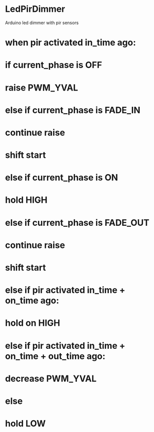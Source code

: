 # LedPirDimmer
Arduino led dimmer with pir sensors

#
#  when pir activated in_time ago:
#    if current_phase is OFF
#      raise PWM_YVAL
#    else if current_phase is FADE_IN
#      continue raise
#      shift start
#    else if current_phase is ON
#      hold HIGH
#    else if current_phase is FADE_OUT
#      continue raise
#      shift start
#  else if pir activated in_time + on_time ago:
#    hold on HIGH
#  else if pir activated in_time + on_time + out_time ago:
#    decrease PWM_YVAL
#  else
#    hold LOW
